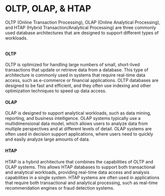 # OLTP, OLAP, & HTAP

OLTP (Online Transaction Processing), OLAP (Online Analytical Processing), and HTAP (Hybrid Transaction/Analytical Processing) are three commonly used database architectures that are designed to support different types of workloads.



<figure><img src="../../.gitbook/assets/Screen Shot 2022-12-05 at 5.15.01 PM.png" alt=""><figcaption></figcaption></figure>

#### OLTP

OLTP is optimized for handling large numbers of small, short-lived transactions that update or retrieve data from a database. This type of architecture is commonly used in systems that require real-time data access, such as e-commerce or financial applications. OLTP databases are designed to be fast and efficient, and they often use indexing and other optimization techniques to speed up data access.

#### OLAP

OLAP is designed to support analytical workloads, such as data mining, reporting, and business intelligence. OLAP systems typically use a multidimensional data model, which allows users to analyze data from multiple perspectives and at different levels of detail. OLAP systems are often used in decision support applications, where users need to quickly and easily analyze large amounts of data.

#### HTAP

HTAP is a hybrid architecture that combines the capabilities of OLTP and OLAP systems. This allows HTAP databases to support both transactional and analytical workloads, providing real-time data access and analysis capabilities in a single system. HTAP systems are often used in applications that require both transactional and analytical processing, such as real-time recommendation engines or fraud detection systems.
